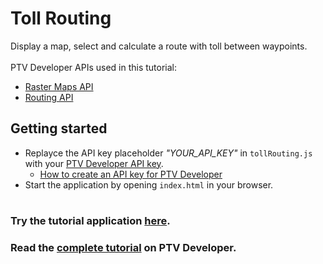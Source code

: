 # Toll Routing
Display a map, select and calculate a route with toll between waypoints.</br>
</br>
PTV Developer APIs used in this tutorial:
- <a href="https://developer.myptv.com/Documentation/Raster%20Maps%20API/QuickStart.htm" target="_blank">Raster Maps API</a>
- <a href="https://developer.myptv.com/Documentation/Routing%20API/QuickStart.htm" target="_blank">Routing API</a>

## Getting started
- Replayce the API key placeholder *"YOUR_API_KEY"* in `tollRouting.js` with your <a href="https://myptv.com/developer" target="_blank">PTV Developer API key</a>.
  - <a href="https://developer.myptv.com/Tutorials.htm" target="_blank">How to create an API key for PTV Developer</a>
- Start the application by opening `index.html` in your browser.
#
### Try the tutorial application <a href="https://developer.myptv.com/Applications/Routing/Toll%20Routing/index.html" target="_blank">here</a>.
### Read the <a href="https://developer.myptv.com/Tutorials/Routing/Toll%20Routing/Toll%20Routing.htm" target="_blank">complete tutorial</a> on PTV Developer.
